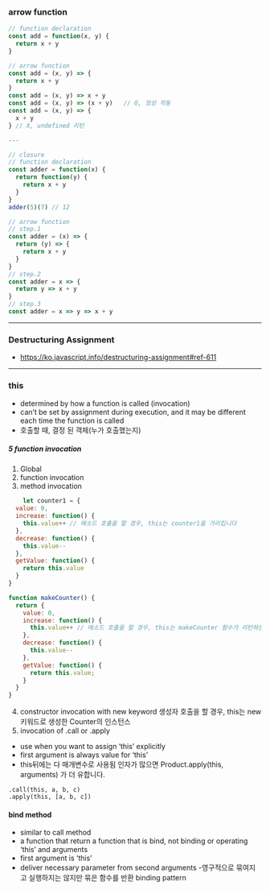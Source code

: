 ### arrow function

```js
// function declaration
const add = function(x, y) {
  return x + y
}

// arrow function
const add = (x, y) => {
  return x + y
}
const add = (x, y) => x + y
const add = (x, y) => (x + y)   // O, 정상 작동
const add = (x, y) => {
  x + y
} // X, undefined 리턴

---

// closure
// function declaration
const adder = function(x) {
  return function(y) {
    return x + y
  }
}
adder(5)(7) // 12

// arrow function
// step.1
const adder = (x) => {
  return (y) => {
    return x + y
  }
}
// step.2
const adder = x => {
  return y => x + y
}
// step.3
const adder = x => y => x + y
```

---

### Destructuring Assignment

- https://ko.javascript.info/destructuring-assignment#ref-611

---

### this

- determined by how a function is called (invocation)
- can’t be set by assignment during execution, and it may be different each time the function is called
- 호출할 때, 결정 된 객체(누가 호출했는지)

##### 5 function invocation

1. Global
2. function invocation
3. method invocation

```js
    let counter1 = {
  value: 0,
  increase: function() {
    this.value++ // 메소드 호출을 할 경우, this는 counter1을 가리킵니다
  },
  decrease: function() {
    this.value--
  },
  getValue: function() {
    return this.value
  }
}

function makeCounter() {
  return {
    value: 0,
    increase: function() {
      this.value++ // 메소드 호출을 할 경우, this는 makeCounter 함수가 리턴하는 익명의 객체입니다
    },
    decrease: function() {
      this.value--
    },
    getValue: function() {
      return this.value;
    }
  }
}
```

4. constructor invocation with new keyword 생성자 호출을 할 경우, this는 new 키워드로 생성한 Counter의 인스턴스
5. invocation of .call or .apply

- use when you want to assign ‘this’ explicitly
- first argument is always value for ‘this’
- this뒤에는 다 매개변수로 사용됨 인자가 많으면 Product.apply(this, arguments) 가 더 유합니다.

```
.call(this, a, b, c)
.apply(this, [a, b, c])
```

#### bind method

- similar to call method
- a function that return a function that is bind, not binding or operating ‘this’ and arguments
- first argument is ‘this’
- deliver necessary parameter from second arguments
-영구적으로 묶여지고 실행하지는 않지만 묶은 함수를 반환 binding pattern
  
   






